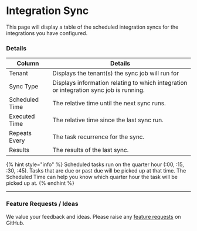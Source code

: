 # Integration Sync

This page will display a table of the scheduled integration syncs for the integrations you have configured.

### Details

| Column         | Details                                                                                |
| -------------- | -------------------------------------------------------------------------------------- |
| Tenant         | Displays the tenant(s) the sync job will run for                                       |
| Sync Type      | Displays information relating to which integration or integration sync job is running. |
| Scheduled Time | The relative time until the next sync runs.                                            |
| Executed Time  | The relative time since the last sync run.                                             |
| Repeats Every  | The task recurrence for the sync.                                                      |
| Results        | The results of the last sync.                                                          |

{% hint style="info" %}
Scheduled tasks run on the quarter hour (:00, :15, :30, :45). Tasks that are due or past due will be picked up at that time. The Scheduled Time can help you know which quarter hour the task will be picked up at.
{% endhint %}

***

### Feature Requests / Ideas

We value your feedback and ideas. Please raise any [feature requests](https://github.com/KelvinTegelaar/CIPP/issues/new?assignees=\&labels=enhancement%2Cno-priority\&projects=\&template=feature.yml\&title=%5BFeature+Request%5D%3A+) on GitHub.
